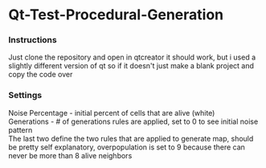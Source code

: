 # Qt-Test-Procedural-Generation

### Instructions
Just clone the repository and open in qtcreator
it should work, but i used a slightly different version of qt so if it doesn't just make a blank project and copy the code over

### Settings
Noise Percentage - initial percent of cells that are alive (white) <br />
Generations - # of generations rules are applied, set to 0 to see initial noise pattern <br />
The last two define the two rules that are applied to generate map, should be pretty self explanatory, overpopulation is set to 9 because there can never be more than 8 alive neighbors <br />
